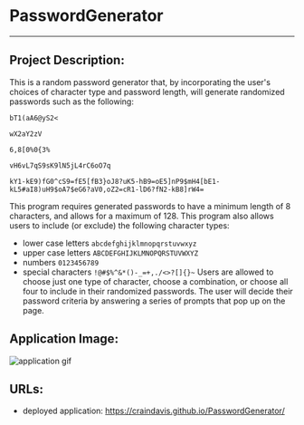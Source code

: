 # PasswordGenerator
-------------------------------------------------------------------------------------------------------

## Project Description:
This is a random password generator that, by incorporating the user's choices of character type and password length, will generate randomized passwords such as the following: 
```
bT1(aA6@yS2<

wX2aY2zV

6,8[0%0{3%

vH6vL7qS9sK9lN5jL4rC6oO7q

kY1-kE9)fG0^cS9=fE5[fB3}oJ8?uK5-hB9=oE5]nP9$mH4[bE1-kL5#aI8)uH9$oA7$eG6?aV0,oZ2=cR1-lD6?fN2-kB8]rW4=
```
This program requires generated passwords to have a minimum length of 8 characters, and allows for a maximum of 128. This program also allows users to include (or exclude) the following character types:
* lower case letters `abcdefghijklmnopqrstuvwxyz`
* upper case letters `ABCDEFGHIJKLMNOPQRSTUVWXYZ`
* numbers `0123456789`
* special characters `!@#$%^&*()-_=+,./<>?[]{}~`
Users are allowed to choose just one type of character, choose a combination, or choose all four to include in their randomized passwords. The user will decide their password criteria by answering a series of prompts that pop up on the page.

## Application Image:
![application gif](images/PasswordGenerator.gif)

## URLs:
* deployed application: https://craindavis.github.io/PasswordGenerator/

